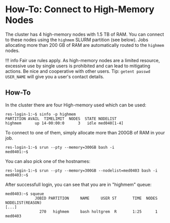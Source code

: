 # How-To: Connect to High-Memory Nodes

The cluster has 4 high-memory nodes with 1.5 TB of RAM.
You can connect to these nodes using the `highmem` SLURM partition (see below).
Jobs allocating more than 200 GB of RAM are automatically routed to the `highmem` nodes.

!!! info
    Fair use rules apply.
    As high-memory nodes are a limited resource, excessive use by single users is prohibited and can lead to mitigating actions.
    Be nice and cooperative with other users.
    Tip: `getent passwd USER_NAME` will give you a user's contact details.

## How-To

In the cluster there are four High-memory used which can be used:

```
res-login-1:~$ sinfo -p highmem
PARTITION AVAIL  TIMELIMIT  NODES  STATE NODELIST 
highmem      up 14-00:00:0      3   idle med040[1-4] 
```

To connect to one of them, simply allocate more than 200GB of RAM in your job.

```
res-login-1:~$ srun --pty --memory=300GB bash -i
med0401:~$
```

You can also pick one of the hostnames:

```
res-login-1:~$ srun --pty --memory=300GB --nodelist=med0403 bash -i
med0403:~$
```

After successfull login, you can see that you are in "highmem" queue:

```
med0403:~$ squeue
             JOBID PARTITION     NAME     USER ST       TIME  NODES NODELIST(REASON) 
[...]
               270   highmem     bash holtgrem  R       1:25      1 med0403 

```
